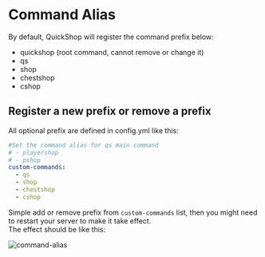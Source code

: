 # Command Alias

By default, QuickShop will register the command prefix below:

* quickshop (root command, cannot remove or change it)
* qs
* shop
* chestshop
* cshop

## Register a new prefix or remove a prefix

All optional prefix are defined in config.yml like this:

```yaml
#Set the command alias for qs main command
# - playershop
# - pshop
custom-commands:
  - qs
  - shop
  - chestshop
  - cshop
```

Simple add or remove prefix from `custom-commands` list, then you might need to restart your server to make it take effect.  
The effect should be like this:

![command-alias](./img/command-alias.png)
